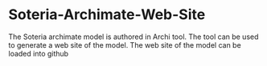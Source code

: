 # Soteria-Archimate-Web-Site
 The Soteria archimate model is authored in Archi tool. The tool can be used to generate a web site of the model. The web site of the model can be loaded into github
